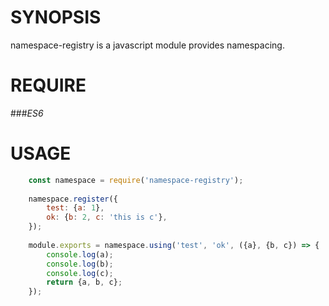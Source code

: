 
# SYNOPSIS

namespace-registry is a javascript module provides namespacing.

# REQUIRE

###*ES6*

# USAGE

```javascript
    const namespace = require('namespace-registry');
    
    namespace.register({
        test: {a: 1},
        ok: {b: 2, c: 'this is c'},
    });
    
    module.exports = namespace.using('test', 'ok', ({a}, {b, c}) => {
        console.log(a);
        console.log(b);
        console.log(c);
        return {a, b, c};
    });
```
